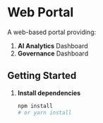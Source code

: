 # Web Portal

A web-based portal providing:

1. **AI Analytics** Dashboard  
2. **Governance** Dashboard  

## Getting Started

1. **Install dependencies**  
   ```bash
   npm install
   # or yarn install
